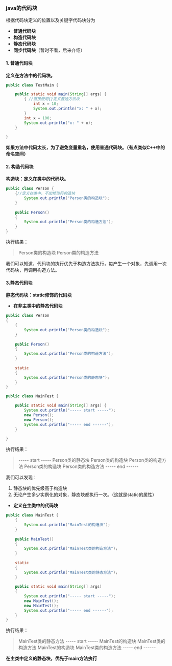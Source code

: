 ### java的代码块

根据代码块定义的位置以及关键字代码块分为

- **普通代码块**
- **构造代码块**
- **静态代码块**
- **同步代码块**（暂时不看，后来介绍）

#### 1. 普通代码块

**定义在方法中的代码块。**

```java
public class TestMain {

	public static void main(String[] args) {
		{ //直接使用{}定义普通方法块
			int x = 10;
			System.out.println("x: " + x);
		}
		int x = 100;
		System.out.println("x: " + x);
	}
	
}
```

**如果方法中代码太长，为了避免变量重名，使用普通代码块。（有点类似C++中的命名空间）**

#### 2. 构造代码块

**构造块：定义在类中的代码块。**

```java
public class Person {
	{//定义在类中，不加修饰符构造块
		System.out.println("Person类的构造块");
	}
	
	public Person()
	{
		System.out.println("Person类的构造方法");
	}
}
```

执行结果：

> Person类的构造块
> Person类的构造方法

我们可以知道，代码块的执行优先于构造方法执行，每产生一个对象，先调用一次代码块，再调用构造方法。

#### 3.静态代码块

**静态代码块：static修饰的代码块**

- **在非主类中的静态代码块**

```java
public class Person
{
	{
		System.out.println("Person类的构造块");
	}
	
	public Person()
	{
		System.out.println("Person类的构造方法");
	}
	
	static
	{
		System.out.println("Person类的静态块");
	}
}

public class MainTest {

	public static void main(String[] args) {
		System.out.println("----- start -----");
		new Person();
		new Person();
		System.out.println("----- end ------");
	}
	
}

```

执行结果：

> ----- start -----
> Person类的静态块
> Person类的构造块
> Person类的构造方法
> Person类的构造块
> Person类的构造方法
> ----- end ------

我们可以发现：

1. 静态块的优先级高于构造块
2. 无论产生多少实例化的对象，静态块都执行一次。（这就是static的属性）

- **定义在主类中的代码块**

```java
public class MainTest {
	{
		System.out.println("MainTest的构造块");
	}
	
	public MainTest()
	{
		System.out.println("MainTest类的构造方法");
	}
	
	static
	{
		System.out.println("MainTest类的静态方法");
	}
	
	public static void main(String[] args)
	{
		System.out.println("----- start -----");
		new MainTest();
		new MainTest();
		System.out.println("----- end ------");
	}
}
```

执行结果：

> MainTest类的静态方法
> ----- start -----
> MainTest的构造块
> MainTest类的构造方法
> MainTest的构造块
> MainTest类的构造方法
> ----- end ------

**在主类中定义的静态块，优先于main方法执行**

